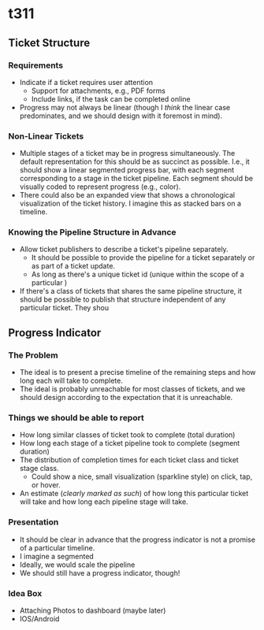 # t311

## Ticket Structure

### Requirements
- Indicate if a ticket requires user attention
  - Support for attachments, e.g., PDF forms
  - Include links, if the task can be completed online
- Progress may not always be linear (though I *think* the linear case predominates, and we should design with it foremost in mind).

### Non-Linear Tickets
- Multiple stages of a ticket may be in progress simultaneously. The default representation for this should be as succinct as possible. I.e., it should show a linear segmented progress bar, with each segment corresponding to a stage in the ticket pipeline. Each segment should be visually coded to represent progress (e.g., color).
- There could also be an expanded view that shows a chronological visualization of the ticket history. I imagine this as stacked bars on a timeline.

### Knowing the Pipeline Structure in Advance
- Allow ticket publishers to describe a ticket's pipeline separately.
  - It should be possible to provide the pipeline for a ticket separately or as part of a ticket update.
  - As long as there's a unique ticket id (unique within the scope of a particular )
- If there's a class of tickets that shares the same pipeline structure, it should be possible to publish that structure independent of any particular ticket. They shou

## Progress Indicator

### The Problem
- The ideal is to present a precise timeline of the remaining steps and how long each will take to complete.
- The ideal is probably unreachable for most classes of tickets, and we should design according to the expectation that it is unreachable.

### Things we should be able to report
- How long similar classes of ticket took to complete (total duration)
- How long each stage of a ticket pipeline took to complete (segment duration)
- The distribution of completion times for each ticket class and ticket stage class.
  - Could show a nice, small visualization (sparkline style) on click, tap, or hover.
- An estimate (*clearly marked as such*) of how long this particular ticket will take and how long each pipeline stage will take.

### Presentation
- It should be clear in advance that the progress indicator is not a promise of a particular timeline.
- I imagine a segmented
- Ideally, we would scale the pipeline
- We should still have a progress indicator, though!

### Idea Box
- Attaching Photos to dashboard (maybe later)
- IOS/Android
 
